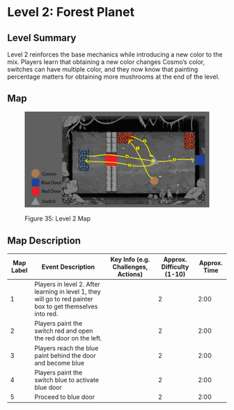 # Level 2: Forest Planet

## **Level Summary**

Level 2 reinforces the base mechanics while introducing a new color to the mix. Players learn that obtaining a new color changes Cosmo’s color, switches can have multiple color, and they now know that painting percentage matters for obtaining more mushrooms at the end of the level.

## **Map**

<figure><img src="../.gitbook/assets/image (22).png" alt=""><figcaption><p>Figure 35: Level 2 Map</p></figcaption></figure>

## **Map Description**

<table><thead><tr><th data-type="number">Map Label</th><th>Event Description</th><th>Key Info (e.g. Challenges, Actions)</th><th>Approx. Difficulty (1-10)</th><th>Approx. Time</th></tr></thead><tbody><tr><td>1</td><td>Players in level 2. After learning in level 1, they will go to red painter box to get themselves into red.</td><td></td><td>2</td><td>2:00</td></tr><tr><td>2</td><td>Players paint the switch red and open the red door on the left.</td><td></td><td>2</td><td>2:00</td></tr><tr><td>3</td><td>Players reach the blue paint behind the door and become blue</td><td></td><td>2</td><td>2:00</td></tr><tr><td>4</td><td>Players paint the switch blue to activate blue door</td><td></td><td>2</td><td>2:00</td></tr><tr><td>5</td><td>Proceed to blue door</td><td></td><td>2</td><td>2:00</td></tr></tbody></table>
